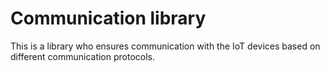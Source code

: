 # Communication library
This is a library who ensures communication with the IoT devices based on different communication protocols.
